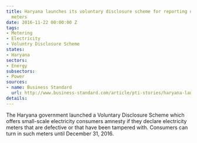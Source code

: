 ```yaml
---
title: Haryana launches its voluntary disclosure scheme for reporting of defective
  meters
date: 2016-11-22 00:00:00 Z
tags:
- Metering
- Electricity
- Voluntry Disclosure Scheme
states:
- Haryana
sectors:
- Energy
subsectors:
- Power
sources:
- name: Business Standard
  url: http://www.business-standard.com/article/pti-stories/haryana-launches-vds-for-power-consumers-116111900406_1.html
details: 
---
```


The Haryana government launched a Voluntary Disclosure Scheme which offers small-scale electricity consumers amnesty if they declare electricity meters that are defective or that have been tampered with. Consumers can turn in such meters until December 31, 2016.
